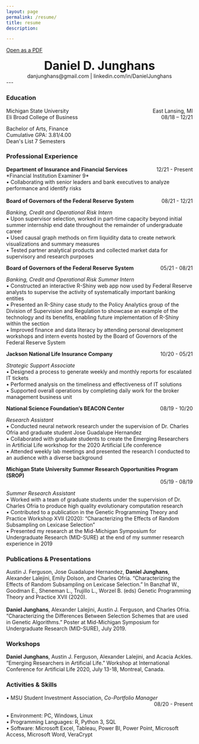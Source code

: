 ```yaml
---
layout: page
permalink: /resume/
title: resume
description: 

---
```

[Open as a PDF](/assets/pdf/Resume.pdf)
<h1 style="text-align: center;margin:0;"><font size="+3"> Daniel D. Junghans </font></h1>
<p style="text-align: center;margin:0;">danjunghans@gmail.com | linkedin.com/in/DanielJunghans</p>
---

### Education
<div style="overflow: hidden;">
<p style="float: left; margin:0;">Michigan State University</p>    
<p style="float: right; margin:0;">East Lansing, MI </p>
</div>

<div style="overflow: hidden;" >
<p style="float: left; margin:0;">Eli Broad College of Business</p>
<p style="float: right; margin:0;">08/18 – 12/21 </p>
</div>

Bachelor of Arts, Finance <br />
Cumulative GPA: 3.81/4.00 <br />
Dean's List 7 Semesters                                   


### Professional Experience

<div style="overflow: hidden;">
<p style="float: left; margin:0;"><b>Department of Insurance and Financial Services</b></p> 
<p style="float: right; margin:0;">12/21 - Present</p> 
</div>
*Financial Institution Examiner 9* <br /> 
• Collaborating with senior leaders and bank executives to analyze performance and identify risks<br /> 
<br /> 


<div style="overflow: hidden;">
<p style="float: left; margin:0;"><b>Board of Governors of the Federal Reserve System</b></p> 
<p style="float: right; margin:0;">08/21 - 12/21</p> 
</div>

*Banking, Credit and Operational Risk Intern* <br /> 
• Upon supervisor selection, worked in part-time capacity beyond initial summer internship end date throughout the remainder of undergraduate career <br />
• Used causal graph methods on firm liquidity data to create network visualizations and summary measures <br />
• Tested partner analytical products and collected market data for supervisory and research purposes <br />

<div style="overflow: hidden;">
<p style="float: left; margin:0;"><b>Board of Governors of the Federal Reserve System</b></p> 
<p style="float: right; margin:0;">05/21 - 08/21</p> 
</div>

*Banking, Credit and Operational Risk Summer Intern* <br />
• Constructed an interactive R-Shiny web app now used by Federal Reserve analysts to supervise the activity of systematically important banking entities <br />
• Presented an R-Shiny case study to the Policy Analytics group of the Division of Supervision and Regulation to showcase an example of the technology and its benefits, enabling future implementation of R-Shiny within the section <br />
• Improved finance and data literacy by attending personal development workshops and intern events hosted by the Board of Governors of the Federal Reserve System <br />

<div style="overflow: hidden;">
<p style="float: left; margin:0;"><b>Jackson National Life Insurance Company</b></p> 
<p style="float: right; margin:0;">10/20 - 05/21</p> 
</div>

*Strategic Support Associate*     <br /> 
• Designed a process to generate weekly and monthly reports for escalated IT tickets <br />
• Performed analysis on the timeliness and effectiveness of IT solutions <br />
• Supported overall operations by completing daily work for the broker management business unit <br />


<div style="overflow: hidden;">
<p style="float: left; margin:0;"><b>National Science Foundation’s BEACON Center</b></p> 
<p style="float: right; margin:0;">08/19 - 10/20</p> 
</div>

*Research Assistant*     <br /> 
•	Conducted neural network research under the supervision of Dr. Charles Ofria and graduate student Jose Guadalupe Hernandez<br />
•	Collaborated with graduate students to create the Emerging Researchers in Artificial Life workshop for the 2020 Artificial Life conference<br />
•	Attended weekly lab meetings and presented the research I conducted to an audience with a diverse background



<div style="overflow: hidden;">
<p style="float: left; margin:0;"><b>Michigan State University Summer Research Opportunities Program (SROP)</b></p>
<p style="float: right; margin:0;">05/19 - 08/19</p>     
</div>

*Summer Research Assistant* <br />
•	Worked with a team of graduate students under the supervision of Dr. Charles Ofria to produce high quality evolutionary computation research<br />
•	Contributed to a publication in the Genetic Programming Theory and Practice Workshop XVII (2020): “Characterizing the Effects of Random Subsampling on Lexicase Selection”<br />
•	Presented my research at the Mid-Michigan Symposium for Undergraduate Research (MID-SURE) at the end of my summer research experience in 2019 


### Publications & Presentations 
Austin J. Ferguson, Jose Guadalupe Hernandez, **Daniel Junghans**, Alexander Lalejini, Emily Dolson, and Charles Ofria. “Characterizing the Effects of Random Subsampling on Lexicase Selection.” In Banzhaf W., Goodman E., Sheneman L., Trujillo L., Worzel B. (eds) Genetic Programming Theory and Practice XVII (2020).
<br /> 
<br />
**Daniel Junghans**, Alexander Lalejini, Austin J. Ferguson, and Charles Ofria. “Characterizing the Differences Between Selection Schemes that are used in Genetic Algorithms.” Poster at Mid-Michigan Symposium for Undergraduate Research (MID-SURE), July 2019.

### Workshops
**Daniel Junghans**, Austin J. Ferguson, Alexander Lalejini, and Acacia Ackles. “Emerging Researchers in Artificial Life.” Workshop at International Conference for Artificial Life 2020, July 13-18, Montreal, Canada.



### Activities & Skills <br />
<div style="overflow: hidden;">
<p style="float: left; margin:0;">•	MSU Student Investment Association, <i>Co-Portfolio Manager</i> </p> 
<p style="float: right; margin:0;">08/20 - Present</p>
</div>

•	Environment: PC, Windows, Linux <br />
•	Programming Languages: R, Python 3, SQL <br />
•	Software: Microsoft Excel, Tableau, Power BI, Power Point, Microsoft Access, Microsoft Word, VeraCrypt
